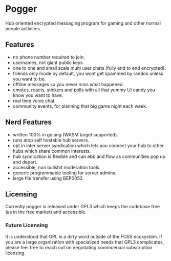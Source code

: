 # Pogger

Hub oriented encrypted messaging program for gaming and other normal people activities.

## Features

* no phone number required to join.
* usernames, not giant public keys.
* one to one and small scale multi user chats (fully end to end encrypted).
* friends only mode by default, you wont get spammed by randos unless you want to be.
* offline messages so you never miss what happened.
* emotes, reacts, stickers and polls with all that yummy UI candy you know you want to have.
* real time voice chat.
* community events, for planning that big game night each week.

## Nerd Features

* written 100% in golang (WASM target supported).
* runs atop self hostable hub servers.
* opt in inter server syndication which lets you connect your hub to other hubs which share common interests.
* hub syndication is flexible and can ebb and flow as communities pop up and depart.
* accessible, non bullshit moderation tools.
* generic programmable tooling for server admins.
* large file transfer using BEP0052.

## Licensing

Currently pogger is released under GPL3 which keeps the codebase free (as in the free market) and accessible.

### Future Licensing

It is understood that GPL is a dirty word outside of the FOSS ecosystem.
If you are a large organization with specialized needs that GPL3 complicates,
please feel free to reach out on negotiating commcercial subscription licensing.
